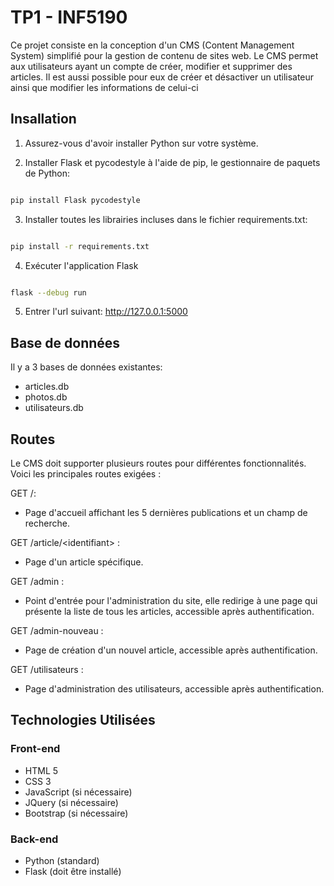 <h1>TP1 - INF5190</h1>
<p>Ce projet consiste en la conception d'un CMS (Content Management System) simplifié pour la gestion de contenu de sites web. 
  Le CMS permet aux utilisateurs ayant un compte de créer, modifier et supprimer des articles. Il est aussi possible pour eux de créer et désactiver un utilisateur ainsi que modifier les informations de celui-ci</p>

<h2>Insallation</h2>

1. Assurez-vous d'avoir installer Python sur votre système.

2. Installer Flask et pycodestyle à l'aide de pip, le gestionnaire de paquets de Python:

```bash

pip install Flask pycodestyle

```

3. Installer toutes les librairies incluses dans le fichier requirements.txt:
   
```bash

pip install -r requirements.txt

```

4. Exécuter l'application Flask

```bash

flask --debug run

```

5. Entrer l'url suivant:
http://127.0.0.1:5000


<h2>Base de données</h2>
Il y a 3 bases de données existantes:

  - articles.db
  - photos.db
  - utilisateurs.db

<h2>Routes</h2>
Le CMS doit supporter plusieurs routes pour différentes fonctionnalités. Voici les principales routes exigées :

GET /: 
  - Page d'accueil affichant les 5 dernières publications et un champ de recherche.

GET /article/&lt;identifiant&gt; : 
  - Page d'un article spécifique.

GET /admin : 
  - Point d'entrée pour l'administration du site, elle redirige à une page qui présente la liste de tous les articles, accessible après authentification.

GET /admin-nouveau : 
  - Page de création d'un nouvel article, accessible après authentification.

GET /utilisateurs : 
  - Page d'administration des utilisateurs, accessible après authentification.

<h2>Technologies Utilisées</h2>

<h3>Front-end</h3>

  - HTML 5
  - CSS 3
  - JavaScript (si nécessaire)
  - JQuery (si nécessaire)
  - Bootstrap (si nécessaire)

<h3>Back-end</h3>

  - Python (standard)
  - Flask (doit être installé)


